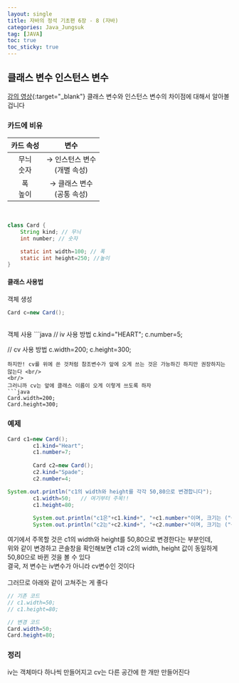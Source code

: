 ```yaml
---
layout: single
title: 자바의 정석 기초편 6장 - 8 (자바)
categories: Java_Jungsuk
tag: [JAVA]
toc: true
toc_sticky: true
---
```


## 클래스 변수 인스턴스 변수
[강의 영상](https://youtu.be/frKHrnsCoS4){:target="_blank"}
클래스 변수와 인스턴스 변수의 차이점에 대해서 알아볼 겁니다

### 카드에 비유

카드 속성|변수
:---:|:---:
무늬<br/>숫자| → 인스턴스 변수<br/>(개별 속성)
폭<br/>높이| → 클래스 변수<br/>(공통 속성)

<br/>

```java
class Card {
    String kind; // 무늬
    int number; // 숫자

    static int width=100; // 폭
    static int height=250; //높이
}
```

#### 클래스 사용법
객체 생성
```java
Card c=new Card();
```
<br/>
객체 사용
```java
// iv 사용 방법
c.kind="HEART";
c.number=5;

// cv 사용 방법
c.width=200;
c.height=300;
```
하지만! cv를 위에 쓴 것처럼 참조변수가 앞에 오게 쓰는 것은 가능하긴 하지만 권장하지는 않는다 <br/>
<br/>
그러니까 cv는 앞에 클래스 이름이 오게 이렇게 쓰도록 하자
```java
Card.width=200;
Card.height=300;
```

### 예제
```java
Card c1=new Card();
		c1.kind="Heart";
		c1.number=7;
		
		Card c2=new Card();
		c2.kind="Spade";
		c2.number=4;

System.out.println("c1의 width와 height를 각각 50,80으로 변경합니다");
		c1.width=50;   // 여기부터 주목!!
		c1.height=80;
		
		System.out.println("c1은"+c1.kind+", "+c1.number+"이며, 크기는 ("+c1.width+","+c1.height+")");
		System.out.println("c2는"+c2.kind+", "+c2.number+"이며, 크기는 ("+c2.width+","+c2.height+")");
```
여기에서 주목할 것은 c1의 width와 height를 50,80으로 변경한다는 부분인데, <br/>
위와 같이 변경하고 콘솔창을 확인해보면 c1과 c2의 width, height 값이 동일하게 50,80으로 바뀐 것을 볼 수 있다 <br/> 
결국, 저 변수는 iv변수가 아니라 cv변수인 것이다 <br/>
<br/>
그러므로 아래와 같이 고쳐주는 게 좋다
```java
// 기존 코드
// c1.width=50;
// c1.height=80;

// 변경 코드
Card.width=50;
Card.height=80;
```

### 정리
iv는 객체마다 하나씩 만들어지고 cv는 다른 공간에 한 개만 만들어진다